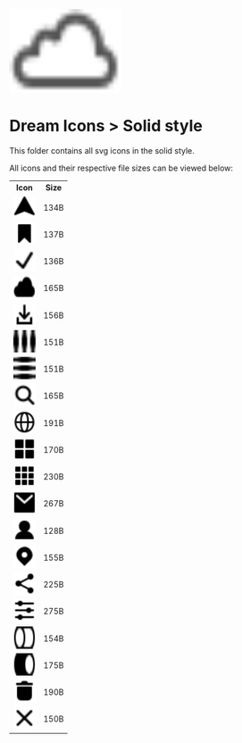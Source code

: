 <img src="../dream.svg" width=200 height=150/>

# **Dream Icons > Solid style**

This folder contains all svg icons in the solid style.

All icons and their respective file sizes can be viewed below:

<table>
    <tr><th>Icon</th><th>Size</th></tr>
    <tr><td><img width=40 height=40 src="arrow-nav.svg"></td><td>134B</td></tr>
    <tr><td><img width=40 height=40 src="bookmark.svg"></td><td>137B</td></tr>
    <tr><td><img width=40 height=40 src="check-mark.svg"></td><td>136B</td></tr>
    <tr><td><img width=40 height=40 src="cloud.svg"></td><td>165B</td></tr>
    <tr><td><img width=40 height=40 src="download.svg"></td><td>156B</td></tr>
    <tr><td><img width=40 height=40 src="ellipsis-h.svg"></td><td>151B</td></tr>
    <tr><td><img width=40 height=40 src="ellipsis-v.svg"></td><td>151B</td></tr>
    <tr><td><img width=40 height=40 src="eyeglass.svg"></td><td>165B</td></tr>
    <tr><td><img width=40 height=40 src="globe.svg"></td><td>191B</td></tr>
    <tr><td><img width=40 height=40 src="grid-2x2.svg"></td><td>170B</td></tr>
    <tr><td><img width=40 height=40 src="grid-3x3.svg"></td><td>230B</td></tr>
    <tr><td><img width=40 height=40 src="mail.svg"></td><td>267B</td></tr>
    <tr><td><img width=40 height=40 src="person.svg"></td><td>128B</td></tr>
    <tr><td><img width=40 height=40 src="pin-mark.svg"></td><td>155B</td></tr>
    <tr><td><img width=40 height=40 src="share.svg"></td><td>225B</td></tr>
    <tr><td><img width=40 height=40 src="sliders.svg"></td><td>275B</td></tr>
    <tr><td><img width=40 height=40 src="toggle-off.svg"></td><td>154B</td></tr>
    <tr><td><img width=40 height=40 src="toggle-on.svg"></td><td>175B</td></tr>
    <tr><td><img width=40 height=40 src="trash.svg"></td><td>190B</td></tr>
    <tr><td><img width=40 height=40 src="x-mark.svg"></td><td>150B</td></tr>
</table>